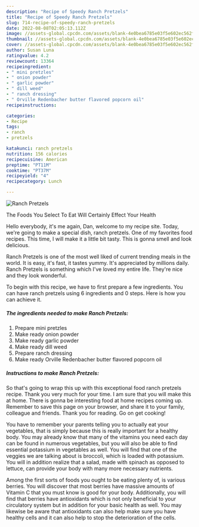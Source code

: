 ```yaml
---
description: "Recipe of Speedy Ranch Pretzels"
title: "Recipe of Speedy Ranch Pretzels"
slug: 714-recipe-of-speedy-ranch-pretzels
date: 2022-08-08T02:05:13.112Z
image: //assets-global.cpcdn.com/assets/blank-4e0bea6785e03f5e602ec562f230caae08da540cada707380b4fe1bbebba43da.png
thumbnail: //assets-global.cpcdn.com/assets/blank-4e0bea6785e03f5e602ec562f230caae08da540cada707380b4fe1bbebba43da.png
cover: //assets-global.cpcdn.com/assets/blank-4e0bea6785e03f5e602ec562f230caae08da540cada707380b4fe1bbebba43da.png
author: Susan Luna
ratingvalue: 4.2
reviewcount: 13364
recipeingredient:
- " mini pretzles"
- " onion powder"
- " garlic powder"
- " dill weed"
- " ranch dressing"
- " Orville Redenbacher butter flavored popcorn oil"
recipeinstructions:

categories:
- Recipe
tags:
- ranch
- pretzels

katakunci: ranch pretzels 
nutrition: 156 calories
recipecuisine: American
preptime: "PT11M"
cooktime: "PT37M"
recipeyield: "4"
recipecategory: Lunch

---
```



![Ranch Pretzels](//assets-global.cpcdn.com/assets/blank-4e0bea6785e03f5e602ec562f230caae08da540cada707380b4fe1bbebba43da.png)

The Foods You Select To Eat Will Certainly Effect Your Health

Hello everybody, it's me again, Dan, welcome to my recipe site. Today, we're going to make a special dish, ranch pretzels. One of my favorites food recipes. This time, I will make it a little bit tasty. This is gonna smell and look delicious.

Ranch Pretzels is one of the most well liked of current trending meals in the world. It is easy, it's fast, it tastes yummy. It's appreciated by millions daily. Ranch Pretzels is something which I've loved my entire life. They're nice and they look wonderful.




To begin with this recipe, we have to first prepare a few ingredients. You can have ranch pretzels using 6 ingredients and 0 steps. Here is how you can achieve it.

<!--inarticleads1-->

##### The ingredients needed to make Ranch Pretzels:

1. Prepare  mini pretzles
1. Make ready  onion powder
1. Make ready  garlic powder
1. Make ready  dill weed
1. Prepare  ranch dressing
1. Make ready  Orville Redenbacher butter flavored popcorn oil




<!--inarticleads2-->

##### Instructions to make Ranch Pretzels:





So that's going to wrap this up with this exceptional food ranch pretzels recipe. Thank you very much for your time. I am sure that you will make this at home. There is gonna be interesting food at home recipes coming up. Remember to save this page on your browser, and share it to your family, colleague and friends. Thank you for reading. Go on get cooking!

You have to remember your parents telling you to actually eat your vegetables, that is simply because this is really important for a healthy body. You may already know that many of the vitamins you need each day can be found in numerous vegetables, but you will also be able to find essential potassium in vegetables as well. You will find that one of the veggies we are talking about is broccoli, which is loaded with potassium. You will in addition realize that a salad, made with spinach as opposed to lettuce, can provide your body with many more necessary nutrients.

Among the first sorts of foods you ought to be eating plenty of, is various berries. You will discover that most berries have massive amounts of Vitamin C that you must know is good for your body. Additionally, you will find that berries have antioxidants which is not only beneficial to your circulatory system but in addition for your basic health as well. You may likewise be aware that antioxidants can also help make sure you have healthy cells and it can also help to stop the deterioration of the cells.
